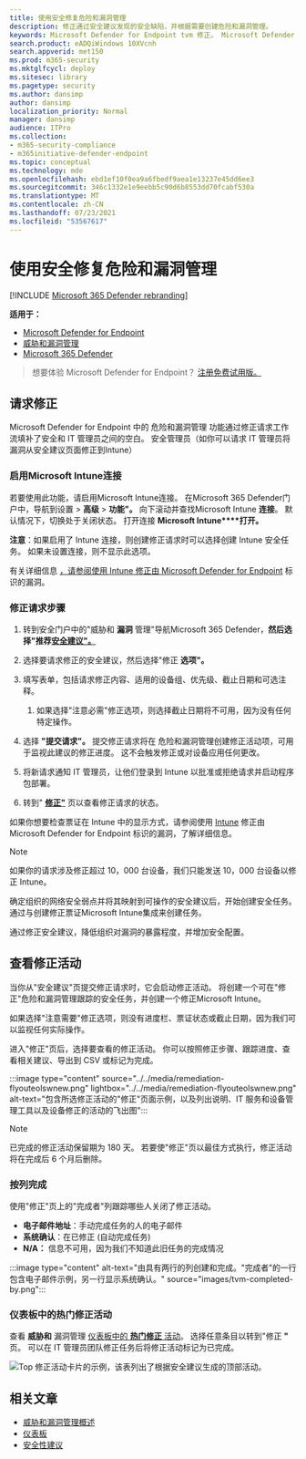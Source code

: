 ```yaml
---
title: 使用安全修复危险和漏洞管理
description: 修正通过安全建议发现的安全缺陷，并根据需要创建危险和漏洞管理。
keywords: Microsoft Defender for Endpoint tvm 修正， Microsoft Defender for Endpoint tvm， 危险和漏洞管理， 威胁 & 漏洞管理， 威胁 & 漏洞管理 修正， tvm 修正 intune， tvm 修正 sccm
search.product: eADQiWindows 10XVcnh
search.appverid: met150
ms.prod: m365-security
ms.mktglfcycl: deploy
ms.sitesec: library
ms.pagetype: security
ms.author: dansimp
author: dansimp
localization_priority: Normal
manager: dansimp
audience: ITPro
ms.collection:
- m365-security-compliance
- m365initiative-defender-endpoint
ms.topic: conceptual
ms.technology: mde
ms.openlocfilehash: ebd1ef10f0ea9a6fbedf9aea1e13237e45dd6ee3
ms.sourcegitcommit: 346c1332e1e9eebb5c90d6b8553dd70fcabf530a
ms.translationtype: MT
ms.contentlocale: zh-CN
ms.lasthandoff: 07/23/2021
ms.locfileid: "53567617"
---
```

# <a name="remediate-vulnerabilities-with-threat-and-vulnerability-management"></a>使用安全修复危险和漏洞管理

[!INCLUDE [Microsoft 365 Defender rebranding](../../includes/microsoft-defender.md)]

**适用于：**
- [Microsoft Defender for Endpoint](https://go.microsoft.com/fwlink/?linkid=2154037)
- [威胁和漏洞管理](next-gen-threat-and-vuln-mgt.md)
- [Microsoft 365 Defender](https://go.microsoft.com/fwlink/?linkid=2118804)

>想要体验 Microsoft Defender for Endpoint？ [注册免费试用版。](https://www.microsoft.com/microsoft-365/windows/microsoft-defender-atp?ocid=docs-wdatp-portaloverview-abovefoldlink)

## <a name="request-remediation"></a>请求修正

Microsoft Defender for Endpoint 中的 危险和漏洞管理 功能通过修正请求工作流填补了安全和 IT 管理员之间的空白。 安全管理员（如你可以请求 IT 管理员将漏洞从安全建议页面修正到Intune）

### <a name="enable-microsoft-intune-connection"></a>启用Microsoft Intune连接

若要使用此功能，请启用Microsoft Intune连接。 在Microsoft 365 Defender门户中，导航到设置  >  **高级**  >  **功能"。** 向下滚动并查找Microsoft Intune **连接**。 默认情况下，切换处于关闭状态。 打开连接 **Microsoft Intune****打开。**

**注意**：如果启用了 Intune 连接，则创建修正请求时可以选择创建 Intune 安全任务。 如果未设置连接，则不显示此选项。

有关详细信息 [，请参阅使用 Intune 修正由 Microsoft Defender for Endpoint](/intune/atp-manage-vulnerabilities) 标识的漏洞。

### <a name="remediation-request-steps"></a>修正请求步骤

1. 转到安全门户中的"威胁和 **漏洞** 管理"导航Microsoft 365 Defender，**然后选择"推荐**[**安全建议"。**](tvm-security-recommendation.md)

2. 选择要请求修正的安全建议，然后选择"修正 **选项"。**

3. 填写表单，包括请求修正内容、适用的设备组、优先级、截止日期和可选注释。
    1. 如果选择"注意必需"修正选项，则选择截止日期将不可用，因为没有任何特定操作。

4. 选择 **"提交请求"。** 提交修正请求将在 危险和漏洞管理创建修正活动项，可用于监视此建议的修正进度。 这不会触发修正或对设备应用任何更改。

5. 将新请求通知 IT 管理员，让他们登录到 Intune 以批准或拒绝请求并启动程序包部署。

6. 转到" [**修正"**](tvm-remediation.md) 页以查看修正请求的状态。

如果你想要检查票证在 Intune 中的显示方式，请参阅使用 [Intune](/intune/atp-manage-vulnerabilities) 修正由 Microsoft Defender for Endpoint 标识的漏洞，了解详细信息。

>[!NOTE]
>如果你的请求涉及修正超过 10，000 台设备，我们只能发送 10，000 台设备以修正 Intune。

确定组织的网络安全弱点并将其映射到可操作的安全建议后，开始创建安全任务。 [](tvm-security-recommendation.md) 通过与创建修正票证Microsoft Intune集成来创建任务。

通过修正安全建议，降低组织对漏洞的暴露程度，并增加安全配置。

## <a name="view-your-remediation-activities"></a>查看修正活动

当你从"安全建议"页提交修正请求时，它会启动修正活动。 将创建一个可在"修正"危险和漏洞管理跟踪的安全任务，并创建一个修正Microsoft Intune。

如果选择"注意需要"修正选项，则没有进度栏、票证状态或截止日期，因为我们可以监视任何实际操作。

进入"修正"页后，选择要查看的修正活动。 你可以按照修正步骤、跟踪进度、查看相关建议、导出到 CSV 或标记为完成。

:::image type="content" source="../../media/remediation-flyouteolswnew.png" lightbox="../../media/remediation-flyouteolswnew.png" alt-text="包含所选修正活动的&quot;修正&quot;页面示例，以及列出说明、IT 服务和设备管理工具以及设备修正的活动的飞出图":::

>[!NOTE]
> 已完成的修正活动保留期为 180 天。 若要使"修正"页以最佳方式执行，修正活动将在完成后 6 个月后删除。

### <a name="completed-by-column"></a>按列完成

使用"修正"页上的"完成者"列跟踪哪些人关闭了修正活动。

- **电子邮件地址**：手动完成任务的人的电子邮件
- **系统确认**：在已修正 (自动完成任务) 
- **N/A：** 信息不可用，因为我们不知道此旧任务的完成情况

:::image type="content" alt-text="由具有两行的列创建和完成。&quot;完成者&quot;的一行包含电子邮件示例，另一行显示系统确认。" source="images/tvm-completed-by.png":::

### <a name="top-remediation-activities-in-the-dashboard"></a>仪表板中的热门修正活动

查看 **威胁和** 漏洞管理 [仪表板中的 **热门修正** 活动](tvm-dashboard-insights.md)。 选择任意条目以转到"修正 **"** 页。 可以在 IT 管理员团队修正任务后将修正活动标记为已完成。

![Top 修正活动卡片的示例，该表列出了根据安全建议生成的顶部活动。](images/tvm-remediation-activities-card.png)

## <a name="related-articles"></a>相关文章

- [威胁和漏洞管理概述](next-gen-threat-and-vuln-mgt.md)
- [仪表板](tvm-dashboard-insights.md)
- [安全性建议](tvm-security-recommendation.md)
